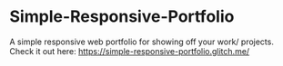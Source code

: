 # Simple-Responsive-Portfolio
A simple responsive web portfolio for showing off your work/ projects. <br>
Check it out here: https://simple-responsive-portfolio.glitch.me/
